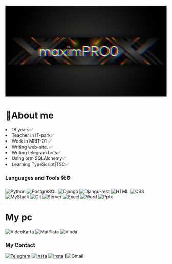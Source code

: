 [![Header](https://github.com/maximPRO0/maximPRO0/blob/main/assets/Picsart_22-09-30_21-19-50-215.jpg)]()

### <h1>🔰About me</h1>
<li>
    18 years✅
</li>
<li>
    Teacher in IT-park✅

<li>
    Work in MRIT-01  ✅
</li>

<li>
    Writing web-site. ✅
</li>

<li>
    Writing telegram bots✅
</li>

<li>
    Using orm SQLAlchemy✅
</li>

<li>
    Learning TypeScript|TSC✅
</li>


### Languages and Tools 🛠⚙️

![Python](https://img.shields.io/badge/Python-14354C?style=for-the-badge&logo=python&logoColor=white)
![PostgreSQL](https://img.shields.io/badge/PostgreSQL-316192?style=for-the-badge&logo=postgresql&logoColor=white)
![Django](https://img.shields.io/badge/Django-092E20?style=for-the-badge&logo=django&logoColor=green)
![Django-rest](https://img.shields.io/badge/django%20rest-ff1709?style=for-the-badge&logo=django&logoColor=white)
![HTML](https://img.shields.io/badge/HTML5-E34F26?style=for-the-badge&logo=html5&logoColor=white)
![CSS](https://img.shields.io/badge/CSS-239120?&style=for-the-badge&logo=css3&logoColor=white)
![MyStack](	https://img.shields.io/badge/Stack_Overflow-FE7A16?style=for-the-badge&logo=stack-overflow&logoColor=white)
![Git](https://img.shields.io/badge/GIT-E44C30?style=for-the-badge&logo=git&logoColor=white)
![Server](https://img.shields.io/badge/Heroku-430098?style=for-the-badge&logo=heroku&logoColor=white)
![Excel](https://img.shields.io/badge/Microsoft_Excel-217346?style=for-the-badge&logo=microsoft-excel&logoColor=white)
![Word](https://img.shields.io/badge/Microsoft_Word-2B579A?style=for-the-badge&logo=microsoft-word&logoColor=white)
![Pptx](https://img.shields.io/badge/Microsoft_PowerPoint-B7472A?style=for-the-badge&logo=microsoft-powerpoint&logoColor=white)


### <h1> My pc
![VideoKarta](https://img.shields.io/badge/NVIDIA-GTX1650-76B900?style=for-the-badge&logo=nvidia&logoColor=white)
![MatPlata](https://img.shields.io/badge/Intel-Core_i5_11th-0071C5?style=for-the-badge&logo=intel&logoColor=white)
![Vinda](https://img.shields.io/badge/Windows-0078D6?style=for-the-badge&logo=windows&logoColor=white)


### My Contact
[![Telegram](https://img.shields.io/badge/Telegram-2CA5E0?style=for-the-badge&logo=telegram&logoColor=white)](https://t.me/maximPRO0)
[![Insta](https://img.shields.io/badge/Instagram-E4405F?style=for-the-badge&logo=instagram&logoColor=white)](https://www.instagram.com/_w1nston_churchill_/)
[![Insta](https://img.shields.io/badge/вконтакте-%232E87FB.svg?&style=for-the-badge&logo=vk&logoColor=white)](https://vk.com/maksimorlov554)
[![Gmail](https://img.shields.io/badge/Gmail-D14836?style=for-the-badge&logo=gmail&logoColor=white)<a href="mailto:muxammad_tasher@mail.ru"></a>